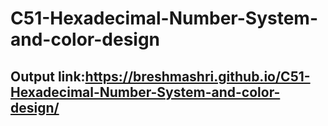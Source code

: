 # C51-Hexadecimal-Number-System-and-color-design

## Output link:https://breshmashri.github.io/C51-Hexadecimal-Number-System-and-color-design/
